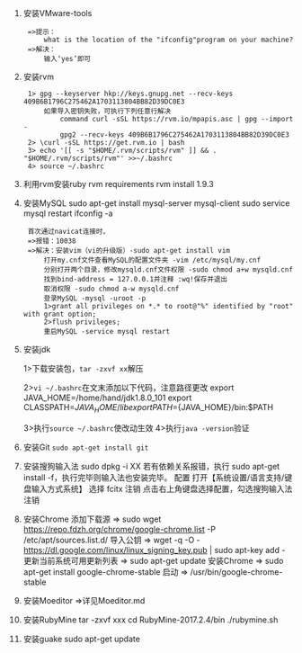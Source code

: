 1. 安装VMware-tools
		
		=>提示：
        	what is the location of the "ifconfig"program on your machine?
        =>解决：
        	输入‘yes’即可         
2. 安装rvm
		
		1> gpg --keyserver hkp://keys.gnupg.net --recv-keys 409B6B1796C275462A1703113804BB82D39DC0E3
			如果导入密钥失败，可执行下列任意行解决
				command curl -sSL https://rvm.io/mpapis.asc | gpg --import -
				gpg2 --recv-keys 409B6B1796C275462A1703113804BB82D39DC0E3
        2> \curl -sSL https://get.rvm.io | bash
        3> echo '[[ -s "$HOME/.rvm/scripts/rvm" ]] && . "$HOME/.rvm/scripts/rvm"' >>~/.bashrc
        4> source ~/.bashrc
3. 利用rvm安装ruby
		rvm requirements
        rvm install 1.9.3    
4. 安装MySQL
		sudo apt-get install mysql-server mysql-client
        sudo service mysql restart
        ifconfig -a        
        
		首次通过navicat连接时，
		=>报错：10038
    	=>解决：安装vim（vi的升级版）-sudo apt-get install vim
			打开my.cnf文件查看MySQL的配置文件夹 -vim /etc/mysql/my.cnf
            分别打开两个目录，修改mysqld.cnf文件权限 -sudo chmod a+w mysqld.cnf
            找到bind-address = 127.0.0.1并注释 :wq!保存并退出
            取消权限 -sudo chmod a-w mysqld.cnf
            登录MySQL -mysql -uroot -p
            1>grant all privileges on *.* to root@"%" identified by "root" with grant option;
            2>flush privileges;
            重启MySQL -service mysql restart
5. 安装jdk

	1>下载安装包，`tar -zxvf xx`解压
    
    2>`vi ~/.bashrc`在文末添加以下代码，注意路径更改
    	export JAVA_HOME=/home/hand/jdk1.8.0_101
        export CLASSPATH=${JAVA_HOME}/lib
        export PATH=${JAVA_HOME}/bin:$PATH

	3>执行`source ~/.bashrc`使改动生效
    4>执行`java -version`验证
6. 安装Git `sudo apt-get install git`
7. 安装搜狗输入法
		sudo dpkg -i XX
        若有依赖关系报错，执行 sudo apt-get install -f，执行完毕则输入法也安装完毕。
        配置 打开【系统设置/语言支持/键盘输入方式系统】 选择 fcitx
        注销
        点击右上角键盘选择配置，勾选搜狗输入法
        注销
8. 安装Chrome
		添加下载源 => sudo wget https://repo.fdzh.org/chrome/google-chrome.list -P /etc/apt/sources.list.d/
        导入公钥 => wget -q -O - https://dl.google.com/linux/linux_signing_key.pub  | sudo apt-key add -
        更新当前系统可用更新列表 => sudo apt-get update
        安装Chrome => sudo apt-get install google-chrome-stable
        启动 => /usr/bin/google-chrome-stable
9. 安装Moeditor	=>详见Moeditor.md
10. 安装RubyMine
		tar -zxvf xxx
        cd RubyMine-2017.2.4/bin
        ./rubymine.sh
11. 安装guake
		sudo apt-get update
        